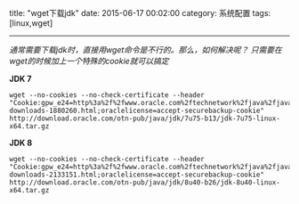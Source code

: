 title: "wget下载jdk"
date: 2015-06-17 00:02:00
category: 系统配置
tags: [linux,wget]

---

*通常需要下载jdk时，直接用wget命令是不行的。那么，如何解决呢？*
*只需要在wget的时候加上一个特殊的cookie就可以搞定*

**JDK 7**

    wget --no-cookies --no-check-certificate --header "Cookie:gpw_e24=http%3a%2f%2fwww.oracle.com%2ftechnetwork%2fjava%2fjavase%2fdownloads%2fjdk7-downloads-1880260.html;oraclelicense=accept-securebackup-cookie" http://download.oracle.com/otn-pub/java/jdk/7u75-b13/jdk-7u75-linux-x64.tar.gz


**JDK 8**
    
    wget --no-cookies --no-check-certificate --header "Cookie:gpw_e24=http%3a%2f%2fwww.oracle.com%2ftechnetwork%2fjava%2fjavase%2fdownloads%2fjdk8-downloads-2133151.html;oraclelicense=accept-securebackup-cookie" http://download.oracle.com/otn-pub/java/jdk/8u40-b26/jdk-8u40-linux-x64.tar.gz